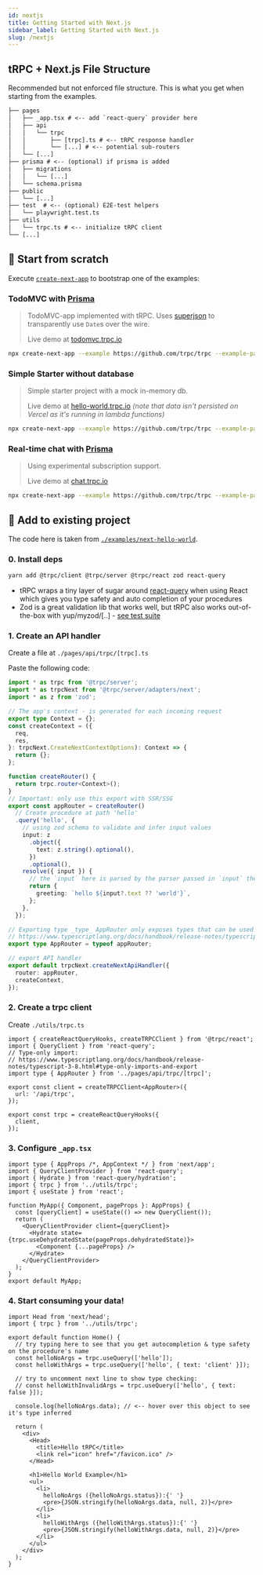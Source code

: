 ```yaml
---
id: nextjs
title: Getting Started with Next.js
sidebar_label: Getting Started with Next.js
slug: /nextjs
---
```


## tRPC + Next.js File Structure

Recommended but not enforced file structure. This is what you get when starting from the examples.

```txt
├── pages
│   ├── _app.tsx # <-- add `react-query` provider here
│   ├── api
│   │   └── trpc
│   │       ├── [trpc].ts # <-- tRPC response handler
│   │       └── [...] # <-- potential sub-routers
│   └── [...]
├── prisma # <-- (optional) if prisma is added
│   ├── migrations
│   │   └── [...] 
│   └── schema.prisma
├── public
│   └── [...]
├── test  # <-- (optional) E2E-test helpers
│   └── playwright.test.ts
├── utils
│   └── trpc.ts # <-- initialize tRPC client
└── [...]
```

## 🌟 Start from scratch


Execute [`create-next-app`](https://github.com/vercel/next.js/tree/canary/packages/create-next-app) to bootstrap one of the examples:


### TodoMVC with [Prisma](https://www.prisma.io/)


> TodoMVC-app implemented with tRPC. Uses [superjson](https://github.com/blitz-js/superjson) to transparently use `Date`s over the wire.
> 
> Live demo at [todomvc.trpc.io](https://todomvc.trpc.io)


```bash
npx create-next-app --example https://github.com/trpc/trpc --example-path examples/next-prisma-todomvc trpc-todo
```

### Simple Starter without database

> Simple starter project with a mock in-memory db.
> 
> Live demo at [hello-world.trpc.io](https://hello-world.trpc.io) _(note that data isn't persisted on Vercel as it's running in lambda functions)_

```bash
npx create-next-app --example https://github.com/trpc/trpc --example-path examples/next-hello-world my-app
```

### Real-time chat with [Prisma](https://www.prisma.io/)

> Using experimental subscription support.
> 
> Live demo at [chat.trpc.io](https://chat.trpc.io)

```bash
npx create-next-app --example https://github.com/trpc/trpc --example-path examples/next-ssg-chat my-chat-app
```

## 🐻 Add to existing project

The code here is taken from [`./examples/next-hello-world`](https://github.com/trpc/trpc/tree/main/examples/next-hello-world).


### 0. Install deps


```bash
yarn add @trpc/client @trpc/server @trpc/react zod react-query
```

- tRPC wraps a tiny layer of sugar around [react-query](https://react-query.tanstack.com/overview) when using React which gives you type safety and auto completion of your procedures
- Zod is a great validation lib that works well, but tRPC also works out-of-the-box with yup/myzod/[..] - [see test suite](https://github.com/trpc/trpc/blob/main/packages/server/test/validators.test.ts)


### 1. Create an API handler

Create a file at `./pages/api/trpc/[trpc].ts`

Paste the following code:

```ts
import * as trpc from '@trpc/server';
import * as trpcNext from '@trpc/server/adapters/next';
import * as z from 'zod';

// The app's context - is generated for each incoming request
export type Context = {};
const createContext = ({
  req,
  res,
}: trpcNext.CreateNextContextOptions): Context => {
  return {};
};

function createRouter() {
  return trpc.router<Context>();
}
// Important: only use this export with SSR/SSG
export const appRouter = createRouter()
  // Create procedure at path 'hello'
  .query('hello', {
    // using zod schema to validate and infer input values
    input: z
      .object({
        text: z.string().optional(),
      })
      .optional(),
    resolve({ input }) {
      // the `input` here is parsed by the parser passed in `input` the type inferred
      return {
        greeting: `hello ${input?.text ?? 'world'}`,
      };
    },
  });

// Exporting type _type_ AppRouter only exposes types that can be used for inference
// https://www.typescriptlang.org/docs/handbook/release-notes/typescript-3-8.html#type-only-imports-and-export
export type AppRouter = typeof appRouter;

// export API handler
export default trpcNext.createNextApiHandler({
  router: appRouter,
  createContext,
});

```

### 2. Create a trpc client


Create `./utils/trpc.ts`

```tsx
import { createReactQueryHooks, createTRPCClient } from '@trpc/react';
import { QueryClient } from 'react-query';
// Type-only import:
// https://www.typescriptlang.org/docs/handbook/release-notes/typescript-3-8.html#type-only-imports-and-export
import type { AppRouter } from '../pages/api/trpc/[trpc]';

export const client = createTRPCClient<AppRouter>({
  url: '/api/trpc',
});

export const trpc = createReactQueryHooks({
  client,
});
```

### 3. Configure `_app.tsx`


```tsx
import type { AppProps /*, AppContext */ } from 'next/app';
import { QueryClientProvider } from 'react-query';
import { Hydrate } from 'react-query/hydration';
import { trpc } from '../utils/trpc';
import { useState } from 'react';

function MyApp({ Component, pageProps }: AppProps) {
  const [queryClient] = useState(() => new QueryClient());
  return (
    <QueryClientProvider client={queryClient}>
      <Hydrate state={trpc.useDehydratedState(pageProps.dehydratedState)}>
        <Component {...pageProps} />
      </Hydrate>
    </QueryClientProvider>
  );
}
export default MyApp;
```

### 4. Start consuming your data!


```tsx
import Head from 'next/head';
import { trpc } from '../utils/trpc';

export default function Home() {
  // try typing here to see that you get autocompletion & type safety on the procedure's name
  const helloNoArgs = trpc.useQuery(['hello']);
  const helloWithArgs = trpc.useQuery(['hello', { text: 'client' }]);

  // try to uncomment next line to show type checking:
  // const helloWithInvalidArgs = trpc.useQuery(['hello', { text: false }]);

  console.log(helloNoArgs.data); // <-- hover over this object to see it's type inferred

  return (
    <div>
      <Head>
        <title>Hello tRPC</title>
        <link rel="icon" href="/favicon.ico" />
      </Head>

      <h1>Hello World Example</h1>
      <ul>
        <li>
          helloNoArgs ({helloNoArgs.status}):{' '}
          <pre>{JSON.stringify(helloNoArgs.data, null, 2)}</pre>
        </li>
        <li>
          helloWithArgs ({helloWithArgs.status}):{' '}
          <pre>{JSON.stringify(helloWithArgs.data, null, 2)}</pre>
        </li>
      </ul>
    </div>
  );
}
```


